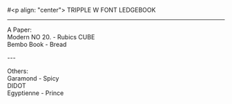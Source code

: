 #<p align: "center"> TRIPPLE W FONT LEDGEBOOK</p>

---
<p>A Paper:</br>
Modern NO 20. - Rubics CUBE</br>
Bembo Book - Bread</p>
---
<p>Others:</br>
Garamond - Spicy</br>
DIDOT</br>
Egyptienne - Prince </br>
</p>

